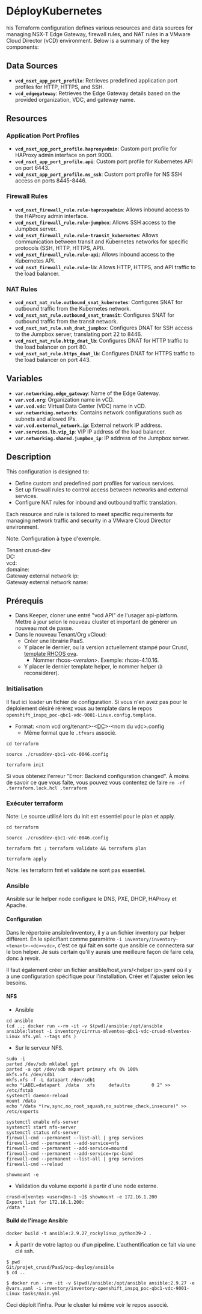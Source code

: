 # DéployKubernetes

his Terraform configuration defines various resources and data sources for managing NSX-T Edge Gateway, firewall rules, and NAT rules in a VMware Cloud Director (vCD) environment. Below is a summary of the key components:

## Data Sources
- **`vcd_nsxt_app_port_profile`**: Retrieves predefined application port profiles for HTTP, HTTPS, and SSH.
- **`vcd_edgegateway`**: Retrieves the Edge Gateway details based on the provided organization, VDC, and gateway name.

## Resources
### Application Port Profiles
- **`vcd_nsxt_app_port_profile.haproxyadmin`**: Custom port profile for HAProxy admin interface on port 9000.
- **`vcd_nsxt_app_port_profile.api`**: Custom port profile for Kubernetes API on port 6443.
- **`vcd_nsxt_app_port_profile.ns_ssh`**: Custom port profile for NS SSH access on ports 8445-8446.

### Firewall Rules
- **`vcd_nsxt_firewall_rule.rule-haproxyadmin`**: Allows inbound access to the HAProxy admin interface.
- **`vcd_nsxt_firewall_rule.rule-jumpbox`**: Allows SSH access to the Jumpbox server.
- **`vcd_nsxt_firewall_rule.rule-transit_kubernetes`**: Allows communication between transit and Kubernetes networks for specific protocols (SSH, HTTP, HTTPS, API).
- **`vcd_nsxt_firewall_rule.rule-api`**: Allows inbound access to the Kubernetes API.
- **`vcd_nsxt_firewall_rule.rule-lb`**: Allows HTTP, HTTPS, and API traffic to the load balancer.

### NAT Rules
- **`vcd_nsxt_nat_rule.outbound_snat_kubernetes`**: Configures SNAT for outbound traffic from the Kubernetes network.
- **`vcd_nsxt_nat_rule.outbound_snat_transit`**: Configures SNAT for outbound traffic from the transit network.
- **`vcd_nsxt_nat_rule.ssh_dnat_jumpbox`**: Configures DNAT for SSH access to the Jumpbox server, translating port 22 to 8446.
- **`vcd_nsxt_nat_rule.http_dnat_lb`**: Configures DNAT for HTTP traffic to the load balancer on port 80.
- **`vcd_nsxt_nat_rule.https_dnat_lb`**: Configures DNAT for HTTPS traffic to the load balancer on port 443.

## Variables
- **`var.networking.edge_gateway`**: Name of the Edge Gateway.
- **`var.vcd.org`**: Organization name in vCD.
- **`var.vcd.vdc`**: Virtual Data Center (VDC) name in vCD.
- **`var.networking.networks`**: Contains network configurations such as subnets and allowed IPs.
- **`var.vcd.external_network.ip`**: External network IP address.
- **`var.services.lb.vip_ip`**: VIP IP address of the load balancer.
- **`var.networking.shared.jumpbox_ip`**: IP address of the Jumpbox server.

## Description
This configuration is designed to:
- Define custom and predefined port profiles for various services.
- Set up firewall rules to control access between networks and external services.
- Configure NAT rules for inbound and outbound traffic translation.

Each resource and rule is tailored to meet specific requirements for managing network traffic and security in a VMware Cloud Director environment.

Note: Configuration à type d'exemple.

Tenant crusd-dev
<br>
DC: 
<br>
vcd: 
<br>
domaine: 
<br>
Gateway external network ip: 
<br>
Gateway external network name: 

## Prérequis

* Dans Keeper, cloner une entré "vcd API" de l'usager api-platform. Mettre à jour selon le nouveau cluster et important de générer un nouveau mot de passe.
* Dans le nouveau Tenant/Org vCloud:
  * Créer une librairie PaaS.
  * Y placer le dernier, ou la version actuellement stampé pour Crusd, [template RHCOS ova](https://mirror.openshift.com/pub/openshift-v4/dependencies/rhcos/latest/). 
    * Nommer rhcos-\<_version_\>. Exemple: rhcos-4.10.16.
  * Y placer le dernier template helper, le nommer helper (à reconsidérer).

### Initialisation

Il faut ici loader un fichier de configuration. Si vous n'en avez pas pour le déploiement désiré rérérez vous au template dans le repos `openshift_inspq_poc-qbc1-vdc-9001-Linux.config.template`.
* Format: <nom vcd org/tenant>-\<[DC](https://team-1606402103067.atlassian.net/wiki/spaces/PC/pages/255655945/Infrastructure#Environnements)\>-\<nom du vdc\>.config
  * Même format que le `.tfvars` associé. 

```
cd terraform

source ./crusddev-qbc1-vdc-0046.config

terraform init
```

Si vous obtenez l'erreur "Error: Backend configuration changed". À moins de savoir ce que vous faite, vous pouvez vous contentez de faire `rm -rf .terraform.lock.hcl .terraform`

### Exécuter terraform

Note: Le source utilisé lors du init est essentiel pour le plan et apply.

```
cd terraform

source ./crusddev-qbc1-vdc-0046.config

terraform fmt ; terraform validate && terraform plan

terraform apply
```
Note: les terraform fmt et validate ne sont pas essentiel.

### Ansible

Ansible sur le helper node configure le DNS, PXE, DHCP, HAProxy et Apache.

#### Configuration

Dans le répertoire ansible/inventory, il y a un fichier inventory par helper différent. En le spécifiant comme paramètre `-i inventory/inventory-<tenant>-<dc><vdc>`, c'est ce qui fait en sorte que ansible ce connectera sur le bon helper. Je suis certain qu'il y aurais une meilleure façon de faire cela, donc à revoir.

Il faut également créer un fichier ansible/host_vars/\<helper ip\>.yaml où il y a une configuration spécifique pour l'installation. Créer et l'ajuster selon les besoins.

#### NFS
* Ansible
```
cd ansible
(cd ..; docker run --rm -it -v $(pwd)/ansible:/opt/ansible ansible:latest -i inventory/cirrrus-mlventes-qbc1-vdc-crusd-mlventes-Linux nfs.yml --tags nfs )
```
* Sur le serveur NFS.
```
sudo -i
parted /dev/sdb mklabel gpt
parted -a opt /dev/sdb mkpart primary xfs 0% 100%
mkfs.xfs /dev/sdb1
mkfs.xfs -f -L datapart /dev/sdb1
echo "LABEL=datapart  /data   xfs     defaults        0 2" >> /etc/fstab
systemctl daemon-reload
mount /data
echo "/data *(rw,sync,no_root_squash,no_subtree_check,insecure)" >> /etc/exports

systemctl enable nfs-server
systemctl start nfs-server
systemctl status nfs-server
firewall-cmd --permanent --list-all | grep services
firewall-cmd --permanent --add-service=nfs
firewall-cmd --permanent --add-service=mountd
firewall-cmd --permanent --add-service=rpc-bind
firewall-cmd --permanent --list-all | grep services
firewall-cmd --reload

showmount -e
```

* Validation du volume exporté à partir d'une node externe.

```
crusd-mlventes <user>@ns-1 ~]$ showmount -e 172.16.1.200
Export list for 172.16.1.200:
/data *
```

#### Build de l'image Ansible

```
docker build -t ansible:2.9.27_rockylinux_python39-2 .
```

* À partir de votre laptop ou d'un pipeline. L'authentification ce fait via une clé ssh.
```
$ pwd                                                                                                                                                                  
Git/projet_crusd/PaaS/ocp-deploy/ansible
$ cd ..

$ docker run --rm -it -v $(pwd)/ansible:/opt/ansible ansible:2.9.27 -e @vars.yaml -i inventory/inventory-openshift_inspq_poc-qbc1-vdc-9001-Linux tasks/main.yml
```

Ceci déploit l'infra. Pour le cluster lui même voir le repos associé.
